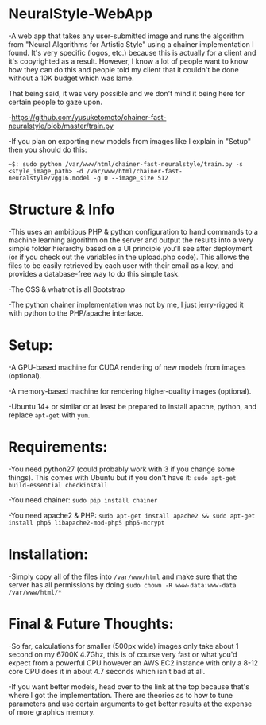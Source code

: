 # NeuralStyle-WebApp
-A web app that takes any user-submitted image and runs the algorithm from "Neural Algorithms for Artistic Style" using a chainer implementation I found. It's very specific (logos, etc.) because this is actually for a client and it's copyrighted as a result. However, I know a lot of people want to know how they can do this and people told my client that it couldn't be done without a 10K budget which was lame. 

That being said, it was very possible and we don't mind it being here for certain people to gaze upon.


-https://github.com/yusuketomoto/chainer-fast-neuralstyle/blob/master/train.py


-If you plan on exporting new models from images like I explain in "Setup" then you should do this:


`~$: sudo python /var/www/html/chainer-fast-neuralstyle/train.py -s <style_image_path> -d /var/www/html/chainer-fast-neuralstyle/vgg16.model -g 0 --image_size 512`

# Structure & Info

  -This uses an ambitious PHP & python configuration to hand commands to a machine learning algorithm on the server and output the results into a very simple folder hierarchy based on a UI principle you'll see after deployment (or if you check out the variables in the upload.php code). This allows the files to be easily retrieved by each user with their email as a key, and provides a database-free way to do this simple task. 
  
  -The CSS & whatnot is all Bootstrap
  
  -The python chainer implementation was not by me, I just jerry-rigged it with python to the PHP/apache interface.

# Setup:
  
  -A GPU-based machine for CUDA rendering of new models from images (optional).
  
  -A memory-based machine for rendering higher-quality images (optional).
 
  -Ubuntu 14+ or similar or at least be prepared to install apache, python, and replace `apt-get` with `yum`.
  
# Requirements:
  
  -You need python27 (could probably work with 3 if you change some things). This comes with Ubuntu but if you don't have it: `sudo apt-get build-essential checkinstall`
  
  -You need chainer: `sudo pip install chainer`
  
  -You need apache2 & PHP: `sudo apt-get install apache2 && sudo apt-get install php5 libapache2-mod-php5 php5-mcrypt`
  
  
# Installation:

  -Simply copy all of the files into `/var/www/html` and make sure that the server has all permissions by doing `sudo chown -R www-data:www-data /var/www/html/*`
  
  
# Final & Future Thoughts:

  -So far, calculations for smaller (500px wide) images only take about 1 second on my 6700K 4.7Ghz, this is of course very fast or what you'd expect from a powerful CPU however an AWS EC2 instance with only a 8-12 core CPU does it in about 4.7 seconds which isn't bad at all.
  
  
  -If you want better models, head over to the link at the top because that's where I got the implementation. There are theories as to how to tune parameters and use certain arguments to get better results at the expense of more graphics memory. 



